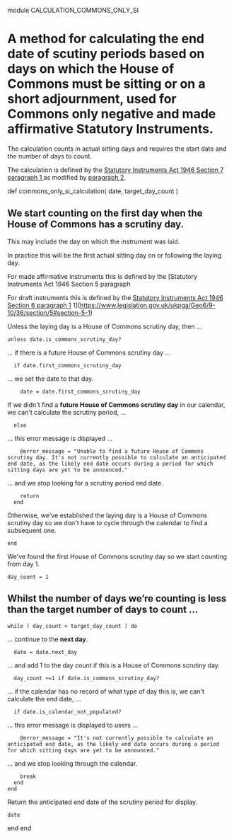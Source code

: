 module CALCULATION_COMMONS_ONLY_SI
# A method for calculating the end date of scutiny periods based on days on which the House of Commons must be sitting or on a short adjournment, used for Commons only negative and made affirmative Statutory Instruments.

The calculation counts in actual sitting days and requires the start date and the number of days to count.

The calculation is defined by the [Statutory Instruments Act 1946 Section 7 paragraph 1 ](https://www.legislation.gov.uk/ukpga/2010/25/part/2#section-20-2) as modified by [paragraph 2](https://www.legislation.gov.uk/ukpga/Geo6/9-10/36/section/7#section-7-2).

  def commons_only_si_calculation( date, target_day_count )
## We start counting on the **first day when the House of Commons has a scrutiny day**.

This may include the day on which the instrument was laid.

In practice this will be the first actual sitting day on or following the laying day.

For made affirmative instruments this is defined by the [Statutory Instruments Act 1946 Section 5 paragraph

For draft instruments this is defined by the [Statutory Instruments Act 1946 Section 6 paragraph 1](https://www.legislation.gov.uk/ukpga/Geo6/9-10/36/section/6#section-6-1) 1](https://www.legislation.gov.uk/ukpga/Geo6/9-10/36/section/5#section-5-1)

Unless the laying day is a House of Commons scrutiny day, then ...

    unless date.is_commons_scrutiny_day?
... if there is a future House of Commons scrutiny day ...

      if date.first_commons_scrutiny_day 
... we set the date to that day.

        date = date.first_commons_scrutiny_day
If we didn't find a **future House of Commons scrutiny day** in our calendar, we can't calculate the scrutiny period, ...

      else
... this error message is displayed ...

        @error_message = "Unable to find a future House of Commons scrutiny day. It's not currently possible to calculate an anticipated end date, as the likely end date occurs during a period for which sitting days are yet to be announced."
... and we stop looking for a scrutiny period end date.

        return
      end
Otherwise, we've established the laying day is a House of Commons scrutiny day so we don't have to cycle through the calendar to find a subsequent one.

    end
We've found the first House of Commons scrutiny day so we start counting from day 1.

    day_count = 1
## Whilst the number of days we’re counting is less than the target number of days to count ...

    while ( day_count < target_day_count ) do
... continue to the **next day**.

      date = date.next_day
... and add 1 to the day count if this is a House of Commons scrutiny day.

      day_count +=1 if date.is_commons_scrutiny_day?
... if the calendar has no record of what type of day this is, we can't calculate the end date, ...

      if date.is_calendar_not_populated?
... this error message is displayed to users ...

        @error_message = "It's not currently possible to calculate an anticipated end date, as the likely end date occurs during a period for which sitting days are yet to be announced."
... and we stop looking through the calendar.

        break
      end
    end
Return the anticipated end date of the scrutiny period for display.

    date
  end
end